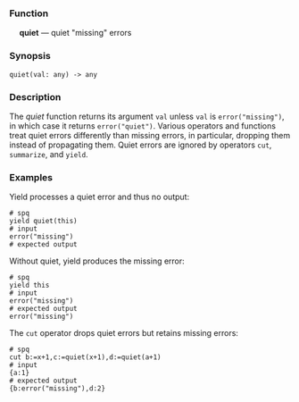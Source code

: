 ### Function

&emsp; **quiet** &mdash; quiet "missing" errors

### Synopsis

```
quiet(val: any) -> any
```

### Description
The _quiet_ function returns its argument `val` unless `val` is
`error("missing")`, in which case it returns `error("quiet")`.
Various operators and functions treat quiet errors differently than
missing errors, in particular, dropping them instead of propagating them.
Quiet errors are ignored by operators `cut`, `summarize`, and `yield`.

### Examples

Yield processes a quiet error and thus no output:
```mdtest-spq
# spq
yield quiet(this)
# input
error("missing")
# expected output
```

Without quiet, yield produces the missing error:
```mdtest-spq
# spq
yield this
# input
error("missing")
# expected output
error("missing")
```

The `cut` operator drops quiet errors but retains missing errors:
```mdtest-spq
# spq
cut b:=x+1,c:=quiet(x+1),d:=quiet(a+1)
# input
{a:1}
# expected output
{b:error("missing"),d:2}
```
